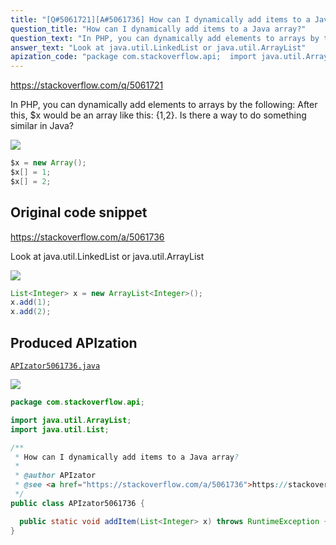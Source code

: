 ```yaml
---
title: "[Q#5061721][A#5061736] How can I dynamically add items to a Java array?"
question_title: "How can I dynamically add items to a Java array?"
question_text: "In PHP, you can dynamically add elements to arrays by the following: After this, $x would be an array like this: {1,2}. Is there a way to do something similar in Java?"
answer_text: "Look at java.util.LinkedList or java.util.ArrayList"
apization_code: "package com.stackoverflow.api;  import java.util.ArrayList; import java.util.List;  /**  * How can I dynamically add items to a Java array?  *  * @author APIzator  * @see <a href=\"https://stackoverflow.com/a/5061736\">https://stackoverflow.com/a/5061736</a>  */ public class APIzator5061736 {    public static void addItem(List<Integer> x) throws RuntimeException {} }"
---
```


https://stackoverflow.com/q/5061721

In PHP, you can dynamically add elements to arrays by the following:
After this, $x would be an array like this: {1,2}.
Is there a way to do something similar in Java?


<div class="code-logo"><img src="/stackoverflow.png" /></div>

```java
$x = new Array();
$x[] = 1;
$x[] = 2;
```


## Original code snippet

https://stackoverflow.com/a/5061736

Look at java.util.LinkedList or java.util.ArrayList

<div class="code-logo"><img src="/stackoverflow.png" /></div>

```java
List<Integer> x = new ArrayList<Integer>();
x.add(1);
x.add(2);
```

## Produced APIzation

[`APIzator5061736.java`](https://github.com/pasqualesalza/apization-temp-data/raw/master/search/APIzator5061736.java)

<div class="code-logo"><img src="/apizator.png" /></div>

```java
package com.stackoverflow.api;

import java.util.ArrayList;
import java.util.List;

/**
 * How can I dynamically add items to a Java array?
 *
 * @author APIzator
 * @see <a href="https://stackoverflow.com/a/5061736">https://stackoverflow.com/a/5061736</a>
 */
public class APIzator5061736 {

  public static void addItem(List<Integer> x) throws RuntimeException {}
}

```